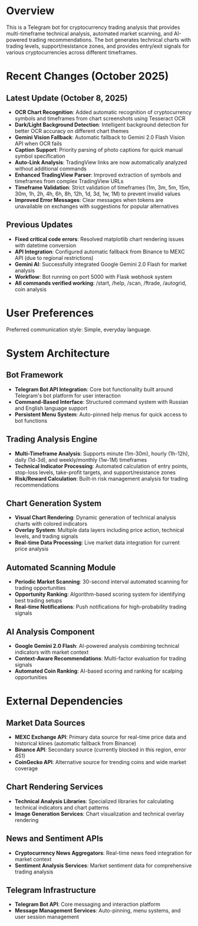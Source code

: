 # Overview

This is a Telegram bot for cryptocurrency trading analysis that provides multi-timeframe technical analysis, automated market scanning, and AI-powered trading recommendations. The bot generates technical charts with trading levels, support/resistance zones, and provides entry/exit signals for various cryptocurrencies across different timeframes.

# Recent Changes (October 2025)

## Latest Update (October 8, 2025)
- **OCR Chart Recognition**: Added automatic recognition of cryptocurrency symbols and timeframes from chart screenshots using Tesseract OCR
- **Dark/Light Background Detection**: Intelligent background detection for better OCR accuracy on different chart themes
- **Gemini Vision Fallback**: Automatic fallback to Gemini 2.0 Flash Vision API when OCR fails
- **Caption Support**: Priority parsing of photo captions for quick manual symbol specification
- **Auto-Link Analysis**: TradingView links are now automatically analyzed without additional commands
- **Enhanced TradingView Parser**: Improved extraction of symbols and timeframes from complex TradingView URLs
- **Timeframe Validation**: Strict validation of timeframes (1m, 3m, 5m, 15m, 30m, 1h, 2h, 4h, 6h, 8h, 12h, 1d, 3d, 1w, 1M) to prevent invalid values
- **Improved Error Messages**: Clear messages when tokens are unavailable on exchanges with suggestions for popular alternatives

## Previous Updates
- **Fixed critical code errors**: Resolved matplotlib chart rendering issues with datetime conversion
- **API Integration**: Configured automatic fallback from Binance to MEXC API (due to regional restrictions)
- **Gemini AI**: Successfully integrated Google Gemini 2.0 Flash for market analysis
- **Workflow**: Bot running on port 5000 with Flask webhook system
- **All commands verified working**: /start, /help, /scan, /ftrade, /autogrid, coin analysis

# User Preferences

Preferred communication style: Simple, everyday language.

# System Architecture

## Bot Framework
- **Telegram Bot API Integration**: Core bot functionality built around Telegram's bot platform for user interaction
- **Command-Based Interface**: Structured command system with Russian and English language support
- **Persistent Menu System**: Auto-pinned help menus for quick access to bot functions

## Trading Analysis Engine
- **Multi-Timeframe Analysis**: Supports minute (1m-30m), hourly (1h-12h), daily (1d-3d), and weekly/monthly (1w-1M) timeframes
- **Technical Indicator Processing**: Automated calculation of entry points, stop-loss levels, take-profit targets, and support/resistance zones
- **Risk/Reward Calculation**: Built-in risk management analysis for trading recommendations

## Chart Generation System
- **Visual Chart Rendering**: Dynamic generation of technical analysis charts with colored indicators
- **Overlay System**: Multiple data layers including price action, technical levels, and trading signals
- **Real-time Data Processing**: Live market data integration for current price analysis

## Automated Scanning Module
- **Periodic Market Scanning**: 30-second interval automated scanning for trading opportunities
- **Opportunity Ranking**: Algorithm-based scoring system for identifying best trading setups
- **Real-time Notifications**: Push notifications for high-probability trading signals

## AI Analysis Component
- **Google Gemini 2.0 Flash**: AI-powered analysis combining technical indicators with market context
- **Context-Aware Recommendations**: Multi-factor evaluation for trading signals
- **Automated Coin Ranking**: AI-based scoring and ranking for scalping opportunities

# External Dependencies

## Market Data Sources
- **MEXC Exchange API**: Primary data source for real-time price data and historical klines (automatic fallback from Binance)
- **Binance API**: Secondary source (currently blocked in this region, error 451)
- **CoinGecko API**: Alternative source for trending coins and wide market coverage

## Chart Rendering Services
- **Technical Analysis Libraries**: Specialized libraries for calculating technical indicators and chart patterns
- **Image Generation Services**: Chart visualization and technical overlay rendering

## News and Sentiment APIs
- **Cryptocurrency News Aggregators**: Real-time news feed integration for market context
- **Sentiment Analysis Services**: Market sentiment data for comprehensive trading analysis

## Telegram Infrastructure
- **Telegram Bot API**: Core messaging and interaction platform
- **Message Management Services**: Auto-pinning, menu systems, and user session management